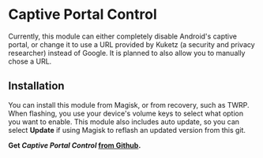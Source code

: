 # Captive Portal Control

Currently, this module can either completely disable Android's captive portal, or change it to use a URL provided by Kuketz (a security and privacy researcher) instead of Google.
It is planned to also allow you to manually chose a URL.

## Installation

You can install this module from Magisk, or from recovery, such as TWRP.
When flashing, you use your device's volume keys to select what option you want to enable.
This module also includes auto update, so you can select **Update** if using Magisk to reflash an updated version from this git. 

**Get _Captive Portal Control_ [from Github](https://github.com/tsukimio/captive-control/releases).**
